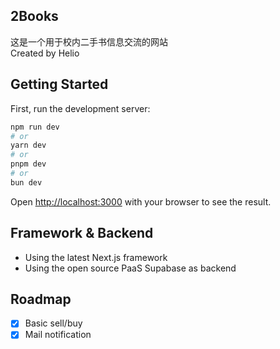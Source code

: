 ## 2Books
这是一个用于校内二手书信息交流的网站  
Created by Helio

## Getting Started

First, run the development server:

```bash
npm run dev
# or
yarn dev
# or
pnpm dev
# or
bun dev
```

Open [http://localhost:3000](http://localhost:3000) with your browser to see the result.

## Framework & Backend

- Using the latest Next.js framework
- Using the open source PaaS Supabase as backend

## Roadmap

- [x] Basic sell/buy
- [x] Mail notification